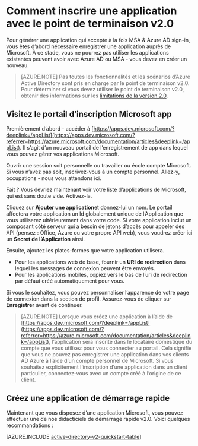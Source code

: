 <properties
    pageTitle="inscription d’application V2.0 | Microsoft Azure"
    description="Comment faire pour enregistrer une application auprès de Microsoft pour l’activation de connexion et l’accès aux services de Microsoft en utilisant le point de terminaison v2.0"
    services="active-directory"
    documentationCenter=""
    authors="dstrockis"
    manager="mbaldwin"
    editor=""/>

<tags
    ms.service="active-directory"
    ms.workload="identity"
    ms.tgt_pltfrm="na"
    ms.devlang="na"
    ms.topic="article"
    ms.date="09/16/2016"
    ms.author="dastrock"/>

# <a name="how-to-register-an-app-with-the-v20-endpoint"></a>Comment inscrire une application avec le point de terminaison v2.0

Pour générer une application qui accepte à la fois MSA & Azure AD sign-in, vous êtes d’abord nécessaire enregistrer une application auprès de Microsoft.  À ce stade, vous ne pourrez pas utiliser les applications existantes peuvent avoir avec Azure AD ou MSA - vous devez en créer un nouveau.

> [AZURE.NOTE]
    Pas toutes les fonctionnalités et les scénarios d’Azure Active Directory sont pris en charge par le point de terminaison v2.0.  Pour déterminer si vous devez utiliser le point de terminaison v2.0, obtenir des informations sur les [limitations de la version 2.0](active-directory-v2-limitations.md).

## <a name="visit-the-microsoft-app-registration-portal"></a>Visitez le portail d’inscription Microsoft app
Premièrement d’abord - accéder à [https://apps.dev.microsoft.com/?deeplink=/appList](https://apps.dev.microsoft.com/?referrer=https://azure.microsoft.com/documentation/articles&deeplink=/appList).  Il s’agit d’un nouveau portail de l’enregistrement de app dans lequel vous pouvez gérer vos applications Microsoft.

Ouvrir une session soit personnelle ou travailler ou école compte Microsoft.  Si vous n’avez pas soit, inscrivez-vous à un compte personnel. Allez-y, occupations - nous vous attendons ici.

Fait ? Vous devriez maintenant voir votre liste d’applications de Microsoft, qui est sans doute vide.  Activez-la.

Cliquez sur **Ajouter une application**et donnez-lui un nom.  Le portail affectera votre application un Id globalement unique de l’Application que vous utiliserez ultérieurement dans votre code.  Si votre application inclut un composant côté serveur qui a besoin de jetons d’accès pour appeler des API (pensez : Office, Azure ou votre propre API web), vous voudrez créer ici un **Secret de l’Application** ainsi.
<!-- TODO: Link for app secrets -->

Ensuite, ajoutez les plates-formes que votre application utilisera.

- Pour les applications web de base, fournir un **URI de redirection** dans lequel les messages de connexion peuvent être envoyés.
- Pour les applications mobiles, copiez vers le bas de l’uri de redirection par défaut créé automatiquement pour vous.

Si vous le souhaitez, vous pouvez personnaliser l’apparence de votre page de connexion dans la section de profil.  Assurez-vous de cliquer sur **Enregistrer** avant de continuer.

> [AZURE.NOTE] Lorsque vous créez une application à l’aide de [https://apps.dev.microsoft.com/?deeplink=/appList](https://apps.dev.microsoft.com/?referrer=https://azure.microsoft.com/documentation/articles&deeplink=/appList), l’application sera inscrite dans le locataire domestique du compte que vous utilisez pour vous connecter au portail.  Cela signifie que vous ne pouvez pas enregistrer une application dans vos clients AD Azure à l’aide d’un compte personnel de Microsoft.  Si vous souhaitez explicitement l’inscription d’une application dans un client particulier, connectez-vous avec un compte créé à l’origine de ce client.

## <a name="build-a-quick-start-app"></a>Créez une application de démarrage rapide
Maintenant que vous disposez d’une application Microsoft, vous pouvez effectuer une de nos didacticiels de démarrage rapide v2.0.  Voici quelques recommandations :

[AZURE.INCLUDE [active-directory-v2-quickstart-table](../../includes/active-directory-v2-quickstart-table.md)]
